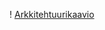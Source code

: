 ! [Arkkitehtuurikaavio](https://github.com/evahteri/ot-harjoitustyo/blob/master/dokumentaatio/kuvat/arkkitehtuurikaavio_shift_app.drawio(1).svg)
